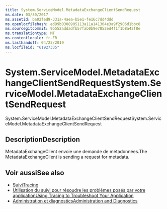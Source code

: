 ```yaml
---
title: System.ServiceModel.MetadataExchangeClientSendRequest
ms.date: 03/30/2017
ms.assetid: ba02fed9-331a-4aea-b5e1-fe16c7dd4ddd
ms.openlocfilehash: ed99b0308905113a11a141304e3a9f2906d1bbc8
ms.sourcegitcommit: 9b552addadfb57fab0b9e7852ed4f1f1b8a42f8e
ms.translationtype: MT
ms.contentlocale: fr-FR
ms.lasthandoff: 04/23/2019
ms.locfileid: "61927335"
---
```

# <a name="systemservicemodelmetadataexchangeclientsendrequest"></a><span data-ttu-id="319f4-102">System.ServiceModel.MetadataExchangeClientSendRequest</span><span class="sxs-lookup"><span data-stu-id="319f4-102">System.ServiceModel.MetadataExchangeClientSendRequest</span></span>
<span data-ttu-id="319f4-103">System.ServiceModel.MetadataExchangeClientSendRequest</span><span class="sxs-lookup"><span data-stu-id="319f4-103">System.ServiceModel.MetadataExchangeClientSendRequest</span></span>  
  
## <a name="description"></a><span data-ttu-id="319f4-104">Description</span><span class="sxs-lookup"><span data-stu-id="319f4-104">Description</span></span>  
 <span data-ttu-id="319f4-105">MetadataExchangeClient envoie une demande de métadonnées.</span><span class="sxs-lookup"><span data-stu-id="319f4-105">The MetadataExchangeClient is sending a request for metadata.</span></span>  
  
## <a name="see-also"></a><span data-ttu-id="319f4-106">Voir aussi</span><span class="sxs-lookup"><span data-stu-id="319f4-106">See also</span></span>

- [<span data-ttu-id="319f4-107">Suivi</span><span class="sxs-lookup"><span data-stu-id="319f4-107">Tracing</span></span>](../../../../../docs/framework/wcf/diagnostics/tracing/index.md)
- [<span data-ttu-id="319f4-108">Utilisation du suivi pour résoudre les problèmes posés par votre application</span><span class="sxs-lookup"><span data-stu-id="319f4-108">Using Tracing to Troubleshoot Your Application</span></span>](../../../../../docs/framework/wcf/diagnostics/tracing/using-tracing-to-troubleshoot-your-application.md)
- [<span data-ttu-id="319f4-109">Administration et diagnostics</span><span class="sxs-lookup"><span data-stu-id="319f4-109">Administration and Diagnostics</span></span>](../../../../../docs/framework/wcf/diagnostics/index.md)
